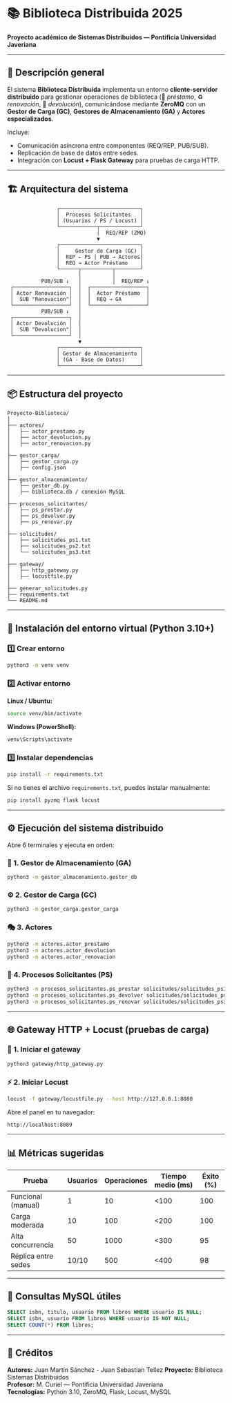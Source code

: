 # 📚 Biblioteca Distribuida 2025  
**Proyecto académico de Sistemas Distribuidos — Pontificia Universidad Javeriana**

---

## 🧠 Descripción general
El sistema **Biblioteca Distribuida** implementa un entorno **cliente-servidor distribuido** para gestionar operaciones de biblioteca (📖 *préstamo*, ♻️ *renovación*, 🔁 *devolución*), comunicándose mediante **ZeroMQ** con un **Gestor de Carga (GC)**, **Gestores de Almacenamiento (GA)** y **Actores especializados**.  

Incluye:
- Comunicación asíncrona entre componentes (REQ/REP, PUB/SUB).  
- Replicación de base de datos entre sedes.  
- Integración con **Locust + Flask Gateway** para pruebas de carga HTTP.  

---

## 🏗️ Arquitectura del sistema

```
                ┌──────────────────────────┐
                │  Procesos Solicitantes   │
                │ (Usuarios / PS / Locust) │
                └────────────┬─────────────┘
                             │  REQ/REP (ZMQ)
                             ▼
                ┌──────────────────────────┐
                │     Gestor de Carga (GC) │
                │  REP ← PS | PUB → Actores│
                │  REQ → Actor Préstamo    │
                └──────┬──────────┬────────┘
                       │          │
           PUB/SUB ↓   │          │  REQ/REP ↓
 ┌──────────────────┐  │  ┌──────────────────┐
 │ Actor Renovación │  │  │  Actor Préstamo  │
 │  SUB "Renovacion"│  │  │  REQ → GA        │
 └──────────────────┘  │  └──────────────────┘
           PUB/SUB ↓   │
 ┌──────────────────┐  │
 │ Actor Devolución │  │
 │  SUB "Devolucion"│  │
 └──────────────────┘  │
                       ▼
                ┌──────────────────────────┐
                │ Gestor de Almacenamiento │
                │ (GA - Base de Datos)     │
                └──────────────────────────┘
```

---

## 📦 Estructura del proyecto
```
Proyecto-Biblioteca/
│
├── actores/
│   ├── actor_prestamo.py
│   ├── actor_devolucion.py
│   ├── actor_renovacion.py
│
├── gestor_carga/
│   ├── gestor_carga.py
│   ├── config.json
│
├── gestor_almacenamiento/
│   ├── gestor_db.py
│   ├── biblioteca.db / conexión MySQL
│
├── procesos_solicitantes/
│   ├── ps_prestar.py
│   ├── ps_devolver.py
│   ├── ps_renovar.py
│
├── solicitudes/
│   ├── solicitudes_ps1.txt
│   ├── solicitudes_ps2.txt
│   └── solicitudes_ps3.txt
│
├── gateway/
│   ├── http_gateway.py
│   ├── locustfile.py
│
├── generar_solicitudes.py
├── requirements.txt
└── README.md
```

---

## 🐍 Instalación del entorno virtual (Python 3.10+)

### 1️⃣ Crear entorno
```bash
python3 -m venv venv
```

### 2️⃣ Activar entorno

**Linux / Ubuntu:**
```bash
source venv/bin/activate
```

**Windows (PowerShell):**
```bash
venv\Scripts\activate
```

### 3️⃣ Instalar dependencias
```bash
pip install -r requirements.txt
```

Si no tienes el archivo `requirements.txt`, puedes instalar manualmente:
```bash
pip install pyzmq flask locust
```

---

## ⚙️ Ejecución del sistema distribuido

Abre 6 terminales y ejecuta en orden:

### 🧱 1. Gestor de Almacenamiento (GA)
```bash
python3 -m gestor_almacenamiento.gestor_db
```

### ⚙️ 2. Gestor de Carga (GC)
```bash
python3 -m gestor_carga.gestor_carga
```

### 🎭 3. Actores
```bash
python3 -m actores.actor_prestamo
python3 -m actores.actor_devolucion
python3 -m actores.actor_renovacion
```

### 👥 4. Procesos Solicitantes (PS)
```bash
python3 -m procesos_solicitantes.ps_prestar solicitudes/solicitudes_ps1.txt
python3 -m procesos_solicitantes.ps_devolver solicitudes/solicitudes_ps2.txt
python3 -m procesos_solicitantes.ps_renovar solicitudes/solicitudes_ps3.txt
```

---

## 🌐 Gateway HTTP + Locust (pruebas de carga)

### 🧩 1. Iniciar el gateway
```bash
python3 gateway/http_gateway.py
```

### ⚡ 2. Iniciar Locust
```bash
locust -f gateway/locustfile.py --host http://127.0.0.1:8080
```

Abre el panel en tu navegador:
```
http://localhost:8089
```

---

## 📊 Métricas sugeridas

| Prueba | Usuarios | Operaciones | Tiempo medio (ms) | Éxito (%) |
|---------|-----------|--------------|------------------|------------|
| Funcional (manual) | 1 | 10 | <100 | 100 |
| Carga moderada | 10 | 100 | <200 | 100 |
| Alta concurrencia | 50 | 1000 | <300 | 95 |
| Réplica entre sedes | 10/10 | 500 | <400 | 98 |

---

## 🧪 Consultas MySQL útiles
```sql
SELECT isbn, titulo, usuario FROM libros WHERE usuario IS NULL;
SELECT isbn, usuario FROM libros WHERE usuario IS NOT NULL;
SELECT COUNT(*) FROM libros;
```

---

## 🧠 Créditos
**Autores:** Juan Martín Sánchez - Juan Sebastian Tellez
**Proyecto:** Biblioteca Sistemas Distribuidos  
**Profesor:** M. Curiel — Pontificia Universidad Javeriana  
**Tecnologías:** Python 3.10, ZeroMQ, Flask, Locust, MySQL  
